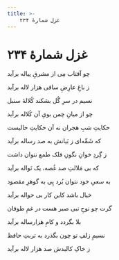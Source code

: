 ```yaml
---
title: >-
    غزل شمارهٔ ۲۳۴
---
```

# غزل شمارهٔ ۲۳۴

<div class="b" id="bn1"><div class="m1"><p>چو آفتاب مِی از مشرقِ پیاله برآید</p></div>
<div class="m2"><p>ز باغِ عارِضِ ساقی هزار لاله برآید</p></div></div>
<div class="b" id="bn2"><div class="m1"><p>نسیم در سرِ گُل بشکند کُلالهٔ سنبل</p></div>
<div class="m2"><p>چو از میانِ چمن بویِ آن کُلاله برآید</p></div></div>
<div class="b" id="bn3"><div class="m1"><p>حکایتِ شبِ هجران نه آن حکایتِ حالیست</p></div>
<div class="m2"><p>که شَمِّه‌ای ز بَیانش به صد رساله برآید</p></div></div>
<div class="b" id="bn4"><div class="m1"><p>ز گِردِ خوانِ نگونِ فلک طمع نتوان داشت</p></div>
<div class="m2"><p>که بی مَلالتِ صد غُصه، یک نَواله برآید</p></div></div>
<div class="b" id="bn5"><div class="m1"><p>به سعیِ خود نتوان بُرد پِی به گوهرِ مقصود</p></div>
<div class="m2"><p>خیال باشد کاین کار بی حواله برآید</p></div></div>
<div class="b" id="bn6"><div class="m1"><p>گرت چو نوحِ نبی صبر هست در غمِ طوفان</p></div>
<div class="m2"><p>بلا بگردد و کامِ هزارساله برآید</p></div></div>
<div class="b" id="bn7"><div class="m1"><p>نسیمِ زلفِ تو چون بگذرد به تربتِ حافظ</p></div>
<div class="m2"><p>ز خاکِ کالبدش صد هزار لاله برآید</p></div></div>